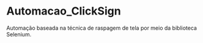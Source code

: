 # Automacao_ClickSign
Automação baseada na técnica de raspagem de tela por meio da biblioteca Selenium.
